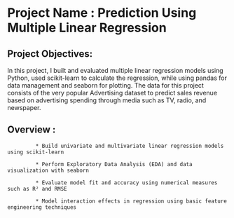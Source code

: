 # Project Name : Prediction Using Multiple Linear Regression

## Project Objectives:
In this project, I built and evaluated multiple linear regression models using Python, used scikit-learn to calculate the regression, while using pandas for data management and seaborn for plotting. The data for this project consists of the very popular Advertising dataset to predict sales revenue based on advertising spending through media such as TV, radio, and newspaper.

## Overview :
             * Build univariate and multivariate linear regression models using scikit-learn
             
             * Perform Exploratory Data Analysis (EDA) and data visualization with seaborn
             
             * Evaluate model fit and accuracy using numerical measures such as R² and RMSE
             
             * Model interaction effects in regression using basic feature engineering techniques
